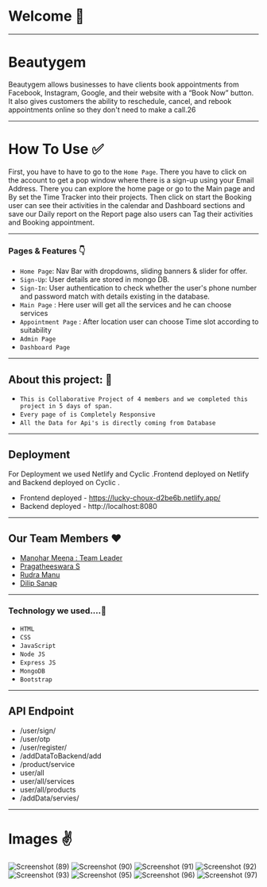  
# Welcome 👋
  ---
# Beautygem 
Beautygem allows businesses to have clients book appointments from Facebook, Instagram, Google, and their website with a “Book Now” button. It also gives customers the ability to reschedule, cancel, and rebook appointments online so they don't need to make a call.26

---


# How To Use ✅
First, you have to have to go to the `Home Page`. There you have to click on the account to get a pop window where there is a sign-up using your Email Address.  There you can explore the home page or go to the Main page and By set the Time Tracker into their projects. Then click on start the Booking user can see their activities in the calendar and Dashboard sections and save our Daily report on the Report page also users can Tag their activities and Booking appointment.

---


### Pages & Features 👇

- `Home Page`: Nav Bar with dropdowns, sliding banners & slider for offer.
- `Sign-Up`: User details are stored in mongo DB.
- `Sign-In`: User authentication to check whether the user's phone number and password match with details existing in the database.
- `Main Page` : Here user will get all the services and he can choose services
- `Appointment Page` : After location  user can choose Time slot according to suitability
- `Admin Page`
- `Dashboard Page`


---

## About this project: 🙌
- `This is Collaborative Project of 4 members and we completed this project in 5 days of span.`
- `Every page of is Completely Responsive `
- `All the Data for Api's is directly coming from Database`


---
## Deployment
For Deployment we used Netlify and Cyclic .Frontend deployed on Netlify and Backend deployed on Cyclic .
 - Frontend deployed  - https://lucky-choux-d2be6b.netlify.app/
 - Backend deployed  - http://localhost:8080

---
## Our Team Members ❤️

- [Manohar Meena : Team Leader](https://www.linkedin.com/in/manohar-meena-1a132221b)
- [Pragatheeswara S]()
- [Rudra Manu]()
- [Dilip Sanap]()


---

### Technology we used....🔧

- `HTML` 
- `CSS` 
- `JavaScript`
- `Node JS`
- `Express JS`
- `MongoDB` 
- `Bootstrap`
---

## API Endpoint
- /user/sign/
- /user/otp
- /user/register/
- /addDataToBackend/add
- /product/service
- user/all
- user/all/services
- user/all/products
- /addData/servies/
---

# Images ✌️

![Screenshot (89)](https://user-images.githubusercontent.com/108083768/229376706-8fe1dda3-2874-4e53-8e2d-91f39a4150fd.png)
![Screenshot (90)](https://user-images.githubusercontent.com/108083768/229376868-a8d73164-bc45-4c11-b2e8-da119445a64f.png)
![Screenshot (91)](https://user-images.githubusercontent.com/108083768/229376875-e8572727-e5c1-47e3-9f90-1d3133d00b06.png)
![Screenshot (92)](https://user-images.githubusercontent.com/108083768/229376879-aae701cb-ff5d-4632-80fa-dbd638a06cf0.png)
![Screenshot (93)](https://user-images.githubusercontent.com/108083768/229376889-dc8566c7-9a3f-4ae4-861d-0525966ee7c6.png)
![Screenshot (95)](https://user-images.githubusercontent.com/108083768/229376895-c71d450f-91b1-403d-81c3-2f4303e8b1b5.png)
![Screenshot (96)](https://user-images.githubusercontent.com/108083768/229376902-cd7ad9ed-94d8-4d88-b68e-3f254c1ece36.png)
![Screenshot (97)](https://user-images.githubusercontent.com/108083768/229376906-83b821a3-a709-4114-8ee7-9ccaca03b763.png)
